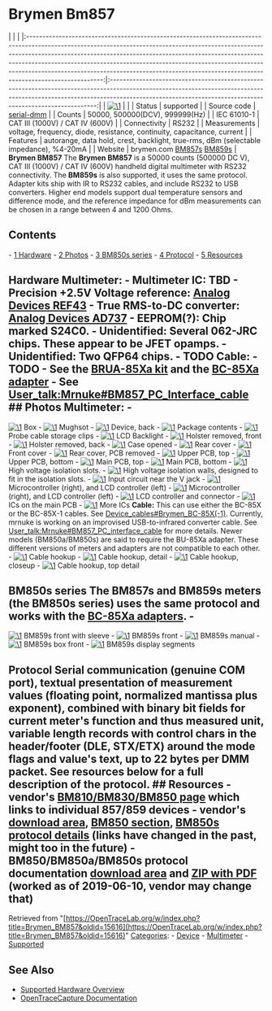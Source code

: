 # Brymen Bm857

| | | |:-----------------------------------------------------------------------------------------------------------------------------------------------------------------------------------------------------------------------------------------------------------------------------------------------------------------------------------------------------------------------------------------------------------------------------:|:--------------------------------------------------------------------------------------------------------------------------------------------------------------------------------------------------------------------------------------:| | [![\1](../../assets/hardware/general/\2)](./File:Bm_857_mugshot_500000.png.html) | | | Status | supported | | Source code | [serial-dmm](http://github.com/OpenTraceLab/?p=OpenTraceCapture.git;a=tree;f=src/hardware/serial-dmm) | | Counts | 50000, 500000(DCV), 999999(Hz) | | IEC 61010-1 | CAT III (1000V) / CAT IV (600V) | | Connectivity | RS232 | | Measurements | voltage, frequency, diode, resistance, continuity, capacitance, current | | Features | autorange, data hold, crest, backlight, true-rms, dBm (selectable impedance), %4-20mA | | Website | brymen.com [BM857s](http://brymen.com/product-html/PD02BM850s_857s.html) [BM859s](http://brymen.com/product-html/PD02BM850s_859s.html) | **Brymen BM857** The **Brymen BM857** is a 50000 counts (500000 DC V), CAT III (1000V) / CAT IV (600V) handheld digital multimeter with RS232 connectivity. The **BM859s** is also supported, it uses the same protocol. Adapter kits ship with IR to RS232 cables, and include RS232 to USB converters. Higher end models support dual temperature sensors and difference mode, and the reference impedance for dBm measurements can be chosen in a range between 4 and 1200 Ohms. 
## Contents 
\- [1 Hardware](Brymen_BM857.html#Hardware) \- [2 Photos](Brymen_BM857.html#Photos) \- [3 BM850s series](Brymen_BM857.html#BM850s_series) \- [4 Protocol](Brymen_BM857.html#Protocol) \- [5 Resources](Brymen_BM857.html#Resources) 
## Hardware **Multimeter:** \- **Multimeter IC**: TBD \- **Precision +2.5V Voltage reference**: [Analog Devices REF43](http://www.analog.com/en/special-linear-functions/voltage-references/ref43/products/product.html) \- **True RMS-to-DC converter**: [Analog Devices AD737](http://www.analog.com/en/special-linear-functions/rms-to-dc-converters/ad737/products/product.html) \- **EEPROM(?)**: Chip marked S24C0. \- **Unidentified**: Several 062-JRC chips. These appear to be JFET opamps. \- **Unidentified**: Two QFP64 chips. \- TODO **Cable:** \- TODO \- See the [BRUA-85Xa kit](Device_cables.html#Brymen_BRUA-85Xa_kit "Device cables") and the [BC-85Xa adapter](Device_cables.html#Brymen_BC-85Xa "Device cables") \- See [User_talk:Mrnuke#BM857_PC_Interface_cable](./User_talk:Mrnuke.html#BM857_PC_Interface_cable "User talk:Mrnuke") ## Photos **Multimeter:** \- 
[![\1](../../assets/hardware/general/\2)](./File:Bm857_box_left.png.html)
Box
\- 
[![\1](../../assets/hardware/general/\2)](./File:Bm_857_mugshot_500000.png.html)
Mughsot
\- 
[![\1](../../assets/hardware/general/\2)](./File:Bm857_back.jpg.html)
Device, back
\- 
[![\1](../../assets/hardware/general/\2)](./File:Bm857_package_contents.jpg.html)
Package contents
\- 
[![\1](../../assets/hardware/general/\2)](./File:Bm857_cable_clips.jpg.html)
Probe cable storage clips
\- 
[![\1](../../assets/hardware/general/\2)](./File:Bm857_lcd_backlit.jpg.html)
LCD Backlight
\- 
[![\1](../../assets/hardware/general/\2)](./File:Bm857_front_noholster.png.html)
Holster removed, front
\- 
[![\1](../../assets/hardware/general/\2)](./File:Bm857_back_noholster.jpg.html)
Holster removed, back
\- 
[![\1](../../assets/hardware/general/\2)](./File:Bm857_opened.jpg.html)
Case opened
\- 
[![\1](../../assets/hardware/general/\2)](./File:Bm857_inside_backside.jpg.html)
Rear cover
\- 
[![\1](../../assets/hardware/general/\2)](./File:Bm857_cover_front.jpg.html)
Front cover
\- 
[![\1](../../assets/hardware/general/\2)](./File:Bm857_cover_back.jpg.html)
Rear cover, PCB removed
\- 
[![\1](../../assets/hardware/general/\2)](./File:Bm857_upperpcb_top.jpg.html)
Upper PCB, top
\- 
[![\1](../../assets/hardware/general/\2)](./File:Bm857_upperpcb_bottom.jpg.html)
Upper PCB, bottom
\- 
[![\1](../../assets/hardware/general/\2)](./File:Bm857_lowerpcb_top.jpg.html)
Main PCB, top
\- 
[![\1](../../assets/hardware/general/\2)](./File:Bm857_lowerpcb_bottom.jpg.html)
Main PCB, bottom
\- 
[![\1](../../assets/hardware/general/\2)](./File:Bm857_hv_slots.jpg.html)
High voltage isolation slots.
\- 
[![\1](../../assets/hardware/general/\2)](./File:Bm857_hv_walls.jpg.html)
High voltage isolation walls, designed to fit in the isolation slots.
\- 
[![\1](../../assets/hardware/general/\2)](./File:Bm857_input_circuit.jpg.html)
Input circuit near the V jack
\- 
[![\1](../../assets/hardware/general/\2)](./File:Bm857_mcu+lcdc.jpg.html)
Microcontroller (right), and LCD controller (left)
\- 
[![\1](../../assets/hardware/general/\2)](./File:Bm857_mcu+lcdc_2.jpg.html)
Microcontroller (right), and LCD controller (left)
\- 
[![\1](../../assets/hardware/general/\2)](./File:Bm857_lcdc.jpg.html)
LCD controller and connector
\- 
[![\1](../../assets/hardware/general/\2)](./File:Bm857_ICs.jpg.html)
ICs on the main PCB
\- 
[![\1](../../assets/hardware/general/\2)](./File:Bm857_ICs_2.jpg.html)
More ICs
**Cable:** This can use either the BC-85X or the BC-85X-1 cables. See [Device_cables#Brymen_BC-85X(-1)](Device_cables.html#Brymen_BC-85X(-1) "Device cables"). Currently, mrnuke is working on an improvised USB-to-infrared converter cable. See [User_talk:Mrnuke#BM857_PC_interface_cable](./User_talk:Mrnuke.html#BM857_PC_interface_cable "User talk:Mrnuke") for more details. Newer models (BM850a/BM850s) are said to require the BU-85Xa adapter. These different versions of meters and adapters are not compatible to each other.  \- 
[![\1](../../assets/hardware/general/\2)](./File:Brymen_br85x_dmm_hookup_all.jpg.html)
Cable hookup
\- 
[![\1](../../assets/hardware/general/\2)](./File:Brymen_br85x_dmm_hookup_side.jpg.html)
Cable hookup, detail
\- 
[![\1](../../assets/hardware/general/\2)](./File:Brymen_br85x_dmm_hookup_angle.jpg.html)
Cable hookup, closeup
\- 
[![\1](../../assets/hardware/general/\2)](./File:Brymen_br85x_dmm_hookup_top.jpg.html)
Cable hookup, top detail
## BM850s series The BM857s and BM859s meters (the BM850s series) uses the same protocol and works with the [BC-85Xa adapters](Device_cables.html#Brymen_BC-85Xa "Device cables").  \- 
[![\1](../../assets/hardware/general/\2)](./File:Bm859s-front-sleeve.png.html)
BM859s front with sleeve
\- 
[![\1](../../assets/hardware/general/\2)](./File:Bm859s-front.png.html)
BM859s front
\- 
[![\1](../../assets/hardware/general/\2)](./File:Bm859s-manual.png.html)
BM859s manual
\- 
[![\1](../../assets/hardware/general/\2)](./File:Bm859s-box-front.png.html)
BM859s box front
\- 
[![\1](../../assets/hardware/general/\2)](./File:Bm859s-display-segments.png.html)
BM859s display segments
## Protocol Serial communication (genuine COM port), textual presentation of measurement values (floating point, normalized mantissa plus exponent), combined with binary bit fields for current meter's function and thus measured unit, variable length records with control chars in the header/footer (DLE, STX/ETX) around the mode flags and value's text, up to 22 bytes per DMM packet. See resources below for a full description of the protocol.  ## Resources \- vendor's [BM810/BM830/BM850 page](http://brymen.com/product-html/Products2-2.html) which links to individual 857/859 devices \- vendor's [download area](http://brymen.com/product-html/PD02BM850s_protocolDL.html), [BM850 section](http://brymen.com/product-html/PD02BM850s_protocolDL.html), [BM850s protocol details](http://brymen.com/product-html/images/DownloadList/ProtocolList/BM850-BM850a-BM850s_List/BM850-BM850a-BM850s-500000-count-DMM-protocol-BC85X-BC85Xa.zip) (links have changed in the past, might too in the future) \- BM850/BM850a/BM850s protocol documentation [download area](http://brymen.com/product-html/PD02BM850s_protocolDL.html) and [ZIP with PDF](http://brymen.com/product-html/images/DownloadList/ProtocolList/BM850-BM850a-BM850s_List/BM850-BM850a-BM850s-500000-count-DMM-protocol-BC85X-BC85Xa.zip) (worked as of 2019-06-10, vendor may change that) 
Retrieved from "[https://OpenTraceLab.org/w/index.php?title=Brymen_BM857&oldid=15616](https://OpenTraceLab.org/w/index.php?title=Brymen_BM857&oldid=15616)" 
[Categories](specialcategories-specialcategories.md): \- [Device](./Category:Device.html "Category:Device") \- [Multimeter](./Category:Multimeter.html "Category:Multimeter") \- [Supported](./Category:Supported.html "Category:Supported")

## See Also
- [Supported Hardware Overview](../supported-hardware.md)
- [OpenTraceCapture Documentation](../../opentracecapture/overview.md)
